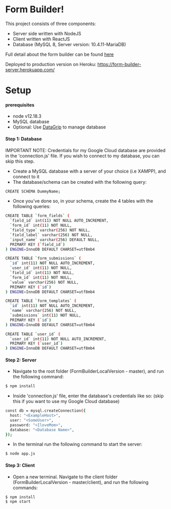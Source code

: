 
# Form Builder!

This project consists of three components:
- Server side written with NodeJS
- Client written with ReactJS
- Database (MySQL 8, Server version: 10.4.11-MariaDB)

Full detail about the form builder can be found [here](https://github.com/wix-incubator/form-builder-exam#form-submit-page)

Deployed to production version on Heroku: https://form-builder-server.herokuapp.com/

# Setup

#### prerequisites
- node v12.18.3
- MySQL database 
- Optional: Use [DataGrip](https://www.jetbrains.com/datagrip/) to manage database

#### Step 1: Database
IMPORTANT NOTE: Credentials for my Google Cloud database are provided in the 'connection.js' file. If you wish to connect to my database, you can skip this step. 

- Create a MySQL database with a server of your choice (i.e XAMPP),  and connect to it
- The database/schema can be created with the following query:
```sh
CREATE SCHEMA DummyName;
```
- Once you've done so, in your schema, create the 4 tables with the following queries: 
```sh
CREATE TABLE `form_fields` (
  `field_id` int(11) NOT NULL AUTO_INCREMENT,
  `form_id` int(11) NOT NULL,
  `field_type` varchar(256) NOT NULL,
  `field_label` varchar(256) NOT NULL,
  `input_name` varchar(256) DEFAULT NULL,
  PRIMARY KEY (`field_id`)
) ENGINE=InnoDB DEFAULT CHARSET=utf8mb4
```
```sh
CREATE TABLE `form_submissions` (
  `id` int(11) NOT NULL AUTO_INCREMENT,
  `user_id` int(11) NOT NULL,
  `field_id` int(11) NOT NULL,
  `form_id` int(11) NOT NULL,
  `value` varchar(256) NOT NULL,
  PRIMARY KEY (`id`)
) ENGINE=InnoDB DEFAULT CHARSET=utf8mb4
```
```sh
CREATE TABLE `form_templates` (
  `id` int(11) NOT NULL AUTO_INCREMENT,
  `name` varchar(256) NOT NULL,
  `submissions` int(11) NOT NULL,
  PRIMARY KEY (`id`)
) ENGINE=InnoDB DEFAULT CHARSET=utf8mb4
```
```sh
CREATE TABLE `user_id` (
  `user_id` int(11) NOT NULL AUTO_INCREMENT,
  PRIMARY KEY (`user_id`)
) ENGINE=InnoDB DEFAULT CHARSET=utf8mb4
```

#### Step 2: Server
 
 - Navigate to the root folder (FormBuilderLocalVersion - master), and run the following command:
```sh
$ npm install
```
- Inside 'connection.js' file, enter the database's credentials like so: (skip this if you want to use my Google Cloud database)
```sh
const db = mysql.createConnection({
  host: "<ExampleHost>",
  user: "<SomeUser>",
  password: "<IloveMom>",
  database: "<Database Name>",
});
```
- In the terminal run the following command to start the server:
```sh
$ node app.js
```

#### Step 3: Client

- Open a new terminal. Navigate to the client folder (FormBuilderLocalVersion - master/client), and run the following commands:
```sh
$ npm install
$ npm start
```
